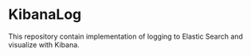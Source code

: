 # KibanaLog
This repository contain implementation of logging to Elastic Search and visualize with Kibana.
